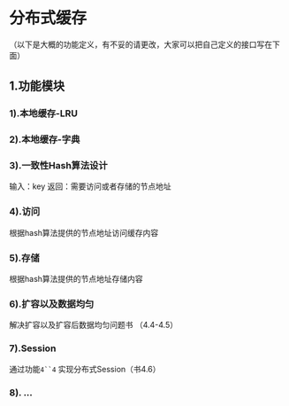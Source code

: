 # 分布式缓存
（以下是大概的功能定义，有不妥的请更改，大家可以把自己定义的接口写在下面）
## 1.功能模块
### 1).本地缓存-LRU
### 2).本地缓存-字典
### 3).一致性Hash算法设计
输入：key
返回：需要访问或者存储的节点地址
### 4).访问
根据hash算法提供的节点地址访问缓存内容
### 5).存储
根据hash算法提供的节点地址存储内容
### 6).扩容以及数据均匀
解决扩容以及扩容后数据均匀问题书 （4.4-4.5）
### 7).Session
通过功能`4``4` 实现分布式Session（书4.6）
### 8). ...

